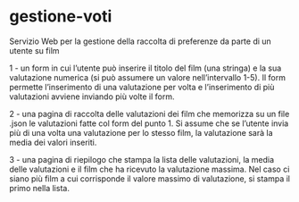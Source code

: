 # gestione-voti
Servizio Web per la gestione della raccolta di preferenze da parte di un utente su film


1 - un form in cui l’utente può inserire il titolo del film (una stringa) e la sua valutazione numerica (si può assumere un valore nell’intervallo 1-5). Il form permette l’inserimento di una valutazione per volta e l’inserimento di più valutazioni avviene inviando più volte il form.

2 - una pagina di raccolta delle valutazioni dei film che memorizza su un file .json le valutazioni fatte col form del punto 1. Si assume che se l’utente invia più di una volta una valutazione per lo stesso film, la valutazione sarà la media dei valori inseriti.

3 - una pagina di riepilogo che stampa la lista delle valutazioni, la media delle valutazioni e il film che ha ricevuto la valutazione massima. Nel caso ci siano più film a cui corrisponde il valore massimo di valutazione, si stampa il primo nella lista.

